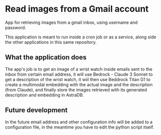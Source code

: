# Read images from a Gmail account
App for retrieving images from a gmail inbox, using username and password.

This application is meant to run inside a cron job or as a service, along side the other applications in this same repository.

## What the application does
The app's job is to get an image of a wrist watch inside emails sent to the inbox from certain email address, it will use Bedrock - Claude 3 Sonnet to get a description of the wrist watch, it wiil then use Beddrock Titan G1 to create a multimodal embedding with the actual image and the description (from Claude), and finally store the images retrieved with its generated description and embedding in AstraDB.  

## Future development
In the future email address and other configuration info will be added to a configuration file, in the meantime you have to edit the python script itself. 